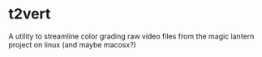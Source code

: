 # t2vert
A utility to streamline color grading raw video files from the magic lantern project on linux (and maybe macosx?)
